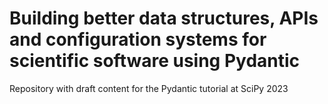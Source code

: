 # Building better data structures, APIs and configuration systems for scientific software using Pydantic

Repository with draft content for the Pydantic tutorial at SciPy 2023
